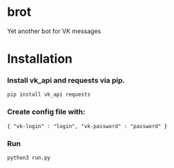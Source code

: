 # brot
Yet another bot for VK messages
# Installation
### Install vk_api and requests via pip.
`pip install vk_api requests`
### Create config file with:
`{
  "vk-login" : "login",
  "vk-password" : "password"
}`
### Run
`python3 run.py`
